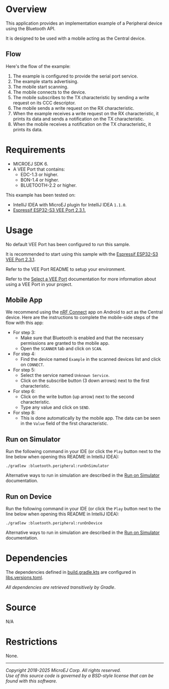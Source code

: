# Overview

This application provides an implementation example of a Peripheral device using the Bluetooth API.

It is designed to be used with a mobile acting as the Central device.

## Flow

Here's the flow of the example:
  1. The example is configured to provide the serial port service.
  2. The example starts advertising.
  3. The mobile start scanning.
  4. The mobile connects to the device.
  5. The mobile subscribes to the TX characteristic by sending a write request on its CCC descriptor.
  6. The mobile sends a write request on the RX characteristic.
  7. When the example receives a write request on the RX characteristic, it prints its data and sends a notification on the TX characteristic.
  8. When the mobile receives a notification on the TX characteristic, it prints its data.

# Requirements

* MICROEJ SDK 6.
* A VEE Port that contains:
    * EDC-1.3 or higher.
    * BON-1.4 or higher.
    * BLUETOOTH-2.2 or higher.

This example has been tested on:
* IntelliJ IDEA with MicroEJ plugin for IntelliJ IDEA ``1.1.0``.
* [Espressif ESP32-S3 VEE Port 2.3.1.](https://github.com/MicroEJ/VEEPort-Espressif-ESP32-S3-DevKitC-1/tree/2.3.1)

# Usage

No default VEE Port has been configured to run this sample.

It is recommended to start using this sample with the
[Espressif ESP32-S3 VEE Port 2.3.1](https://github.com/MicroEJ/VEEPort-Espressif-ESP32-S3-DevKitC-1/tree/2.3.1).

Refer to the VEE Port README to setup your environment.

Refer to the [Select a VEE Port](https://docs.microej.com/en/latest/SDK6UserGuide/selectVeePort.html) documentation for more information about using a VEE Port in your project.

## Mobile App

We recommend using the [nRF Connect](https://play.google.com/store/apps/details?id=no.nordicsemi.android.mcp) app on Android to act as the Central device.
Here are the instructions to complete the mobile-side steps of the flow with this app:
  - For step 3:
    - Make sure that Bluetooth is enabled and that the necessary permissions are granted to the mobile app.
    - Open the `SCANNER` tab and click on `SCAN`.
  - For step 4:
    - Find the device named `Example` in the scanned devices list and click on `CONNECT`.
  - For step 5:
    - Select the service named `Unknown Service`.
    - Click on the subscribe button (3 down arrows) next to the first characteristic.
  - For step 6:
    - Click on the write button (up arrow) next to the second characteristic.
    - Type any value and click on `SEND`.
  - For step 8:
    - This is done automatically by the mobile app. The data can be seen in the `Value` field of the first characteristic.

## Run on Simulator

Run the following command in your IDE
(or click the ``Play`` button next to the line
below when opening this README in IntelliJ IDEA):

`./gradlew :bluetooth.peripheral:runOnSimulator`

Alternative ways to run in simulation are described in the [Run on Simulator](https://docs.microej.com/en/latest/SDK6UserGuide/runOnSimulator.html) documentation.

## Run on Device

Run the following command in your IDE
(or click the ``Play`` button next to the line
below when opening this README in IntelliJ IDEA):

`./gradlew :bluetooth.peripheral:runOnDevice`

Alternative ways to run in simulation are described in the [Run on Simulator](https://docs.microej.com/en/latest/SDK6UserGuide/runOnSimulator.html) documentation.

# Dependencies

The dependencies defined in [build.gradle.kts](build.gradle.kts)
are configured in [libs.versions.toml](../gradle/libs.versions.toml).

_All dependencies are retrieved transitively by Gradle_.

# Source

N/A

# Restrictions

None.

---
_Copyright 2018-2025 MicroEJ Corp. All rights reserved._  
_Use of this source code is governed by a BSD-style license that can be found with this software._  
